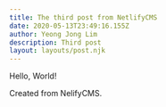 ```yaml
---
title: The third post from NetlifyCMS
date: 2020-05-13T23:49:16.155Z
author: Yeong Jong Lim
description: Third post
layout: layouts/post.njk
---
```

Hello, World!

Created from NelifyCMS.
